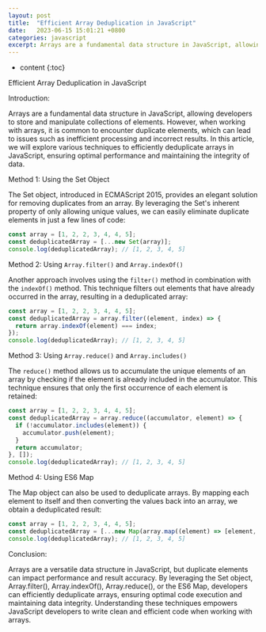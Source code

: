 ```yaml
---
layout: post
title:  "Efficient Array Deduplication in JavaScript"
date:   2023-06-15 15:01:21 +0800
categories: javascript
excerpt: Arrays are a fundamental data structure in JavaScript, allowing developers to store and manipulate collections of elements. However, when working with arrays, it is common to encounter duplicate elements, which can lead to issues such as inefficient processing and incorrect results. In this article, we will explore various techniques to efficiently deduplicate arrays in JavaScript, ensuring optimal performance and maintaining the integrity of data.
---
```


* content
{:toc}

Efficient Array Deduplication in JavaScript

Introduction:

Arrays are a fundamental data structure in JavaScript, allowing developers to store and manipulate collections of elements. However, when working with arrays, it is common to encounter duplicate elements, which can lead to issues such as inefficient processing and incorrect results. In this article, we will explore various techniques to efficiently deduplicate arrays in JavaScript, ensuring optimal performance and maintaining the integrity of data.

Method 1: Using the Set Object

The Set object, introduced in ECMAScript 2015, provides an elegant solution for removing duplicates from an array. By leveraging the Set's inherent property of only allowing unique values, we can easily eliminate duplicate elements in just a few lines of code:

```js
const array = [1, 2, 2, 3, 4, 4, 5];
const deduplicatedArray = [...new Set(array)];
console.log(deduplicatedArray); // [1, 2, 3, 4, 5]
```

Method 2: Using `Array.filter()` and `Array.indexOf()`

Another approach involves using the `filter()` method in combination with the `indexOf()` method. This technique filters out elements that have already occurred in the array, resulting in a deduplicated array:

```js
const array = [1, 2, 2, 3, 4, 4, 5];
const deduplicatedArray = array.filter((element, index) => {
  return array.indexOf(element) === index;
});
console.log(deduplicatedArray); // [1, 2, 3, 4, 5]
```

Method 3: Using `Array.reduce()` and `Array.includes()`

The `reduce()` method allows us to accumulate the unique elements of an array by checking if the element is already included in the accumulator. This technique ensures that only the first occurrence of each element is retained:

```js
const array = [1, 2, 2, 3, 4, 4, 5];
const deduplicatedArray = array.reduce((accumulator, element) => {
  if (!accumulator.includes(element)) {
    accumulator.push(element);
  }
  return accumulator;
}, []);
console.log(deduplicatedArray); // [1, 2, 3, 4, 5]
```

Method 4: Using ES6 Map

The Map object can also be used to deduplicate arrays. By mapping each element to itself and then converting the values back into an array, we obtain a deduplicated result:

```js
const array = [1, 2, 2, 3, 4, 4, 5];
const deduplicatedArray = [...new Map(array.map((element) => [element, element])).values()];
console.log(deduplicatedArray); // [1, 2, 3, 4, 5]
```

Conclusion:

Arrays are a versatile data structure in JavaScript, but duplicate elements can impact performance and result accuracy. By leveraging the Set object, Array.filter(), Array.indexOf(), Array.reduce(), or the ES6 Map, developers can efficiently deduplicate arrays, ensuring optimal code execution and maintaining data integrity. Understanding these techniques empowers JavaScript developers to write clean and efficient code when working with arrays.

